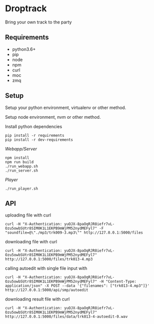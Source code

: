 Droptrack
=========

Bring your own track to the party


Requirements
------------

- python3.6+
- pip
- node
- npm
- curl
- moc
- zmq


Setup
-----

Setup your python environment, virtualenv or other method.

Setup node environment, nvm or other method.

Install python dependencies

    pip install -r requirements
    pip install -r dev-requirements


*Webapp/Server*

    npm install
    npm run build
    ./run_webapp.sh
    ./run_server.sh

*Player*

    ./run_player.sh


API
---

uploading file with curl

`curl -H "X-Authentication: yuOJX-8paOqRJR8iefr7vL-Ozu5owbSUtr8SIM0K1L1EKPB9mWjPM52nydMEFyl7" -F "soundfile=@\"./mp3/trk009-3.mp3\"" http://127.0.0.1:5000/files`

downloading file with curl

`curl -H "X-Authentication: yuOJX-8paOqRJR8iefr7vL-Ozu5owbSUtr8SIM0K1L1EKPB9mWjPM52nydMEFyl7" http://127.0.0.1:5000/files/trk013-4.mp3`

calling autoedit with single file input with

`curl -H "X-Authentication: yuOJX-8paOqRJR8iefr7vL-Ozu5owbSUtr8SIM0K1L1EKPB9mWjPM52nydMEFyl7" -H "Content-Type: application/json" -X POST --data '{"filenames": ["trk013-4.mp3"]}' http://127.0.0.1:5000/api/smp/autoedit`

downloading result file with curl

`curl -H "X-Authentication: yuOJX-8paOqRJR8iefr7vL-Ozu5owbSUtr8SIM0K1L1EKPB9mWjPM52nydMEFyl7" http://127.0.0.1:5000/files/data/trk013-4-autoedit-0.wav`
